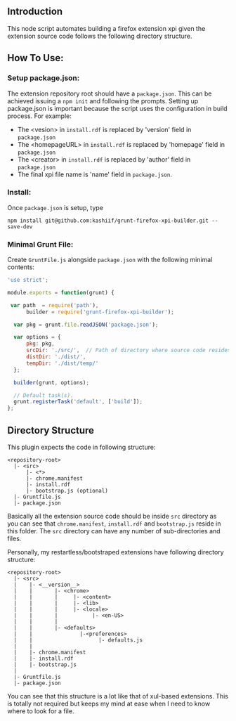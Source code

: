 ## Introduction

This node script automates building a firefox extension xpi given the extension source code follows the following directory structure. 

## How To Use:

### Setup package.json:

The extension repository root should have a `package.json`. This can be achieved issuing a `npm init` and following the prompts. Setting up package.json is important because the script uses the configuration in build process. For example:

- The &lt;vesion&gt; in `install.rdf` is replaced by 'version' field in `package.json`
- The &lt;homepageURL&gt; in `install.rdf` is replaced by 'homepage' field in `package.json`
- The &lt;creator&gt; in `install.rdf` is replaced by 'author' field in `package.json`
- The final xpi file name is 'name' field in `package.json`.

### Install:
Once `package.json` is setup, type

```
npm install git@github.com:kashiif/grunt-firefox-xpi-builder.git --save-dev
```

### Minimal Grunt File:

Create `GruntFile.js` alongside `package.json` with the following minimal contents:

```js
'use strict';

module.exports = function(grunt) {

 var path  = require('path'),
      builder = require('grunt-firefox-xpi-builder');

  var pkg = grunt.file.readJSON('package.json');

  var options = {
      pkg: pkg,
      srcDir: './src/',  // Path of directory where source code resides
      distDir: './dist/',
      tempDir: './dist/temp/'
  };

  builder(grunt, options);

  // Default task(s).
  grunt.registerTask('default', ['build']);  
};

```

## Directory Structure

This plugin expects the code in following structure:

```
<repository-root>
  |- <src>
      |- <*>
      |- chrome.manifest
      |- install.rdf
      |- bootstrap.js (optional)
  |- Gruntfile.js
  |- package.json

```

Basically all the extension source code should be inside ```src``` directory as you can see that ```chrome.manifest```, ```install.rdf``` and ```bootstrap.js``` reside in this folder. The ```src``` directory can have any number of sub-directories and files.

Personally, my restartless/bootstraped extensions have following directory structure:

```
<repository-root>
  |- <src>
  |    |- <__version__>
  |    |       |- <chrome>
  |    |       |     |- <content>
  |    |       |     |- <lib>
  |    |       |     |- <locale>
  |    |       |           |- <en-US>
  |    |       |    
  |    |       |- <defaults>
  |    |               |-<preferences>
  |    |                     |- defaults.js
  |    |  
  |    |- chrome.manifest
  |    |- install.rdf
  |    |- bootstrap.js
  |
  |- Gruntfile.js
  |- package.json

```

You can see that this structure is a lot like that of xul-based extensions. This is totally not required but keeps my mind at ease when I need to know where to look for a file.
